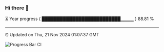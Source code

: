 ### Hi there 👋

⏳ Year progress { ██████████████████████████▁▁▁▁ } 88.81 %

---

⏰ Updated on Thu, 21 Nov 2024 01:07:37 GMT

![Progress Bar CI](https://github.com/liununu/liununu/workflows/Progress%20Bar%20CI/badge.svg)
